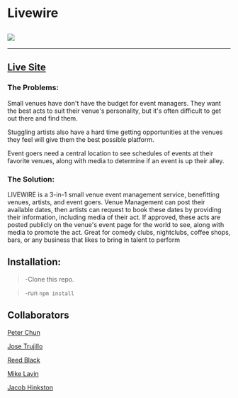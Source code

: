 # Livewire

## ![](https://github.com/trujilloj/gigify/blob/master/gigify/public/livewire.gif)

---

## [Live Site](https://livewire-f9c1f.firebaseapp.com/#/HighDive)

### The Problems:

Small venues have don't have the budget for event managers. They want the best acts to suit their venue's personality, but it's often difficult to get out there and find them.

Stuggling artists also have a hard time getting opportunities at the venues they feel will give them the best possible platform.

Event goers need a central location to see schedules of events at their favorite venues, along with media to determine if an event is up their alley.

### The Solution:

LIVEWIRE is a 3-in-1 small venue event management service, benefitting venues, artists, and event goers. Venue Management can post their available dates, then artists can request to book these dates by providing their information, including media of their act. If approved, these acts are posted publicly on the venue's event page for the world to see, along with media to promote the act. Great for comedy clubs, nightclubs, coffee shops, bars, or any business that likes to bring in talent to perform

## Installation:

> -Clone this repo.

> -run `npm install`

## Collaborators

[Peter Chun](https://github.com/pbchun)

[Jose Trujillo](https://github.com/trujilloj)

[Reed Black](https://github.com/ReedBlack)

[Mike Lavin](https://github.com/Mike82co)

[Jacob Hinkston](https://github.com/JacobHinkston)
